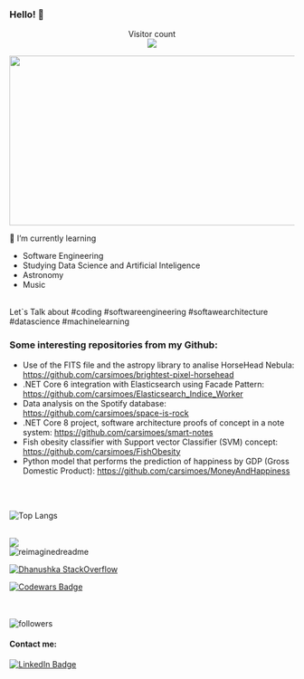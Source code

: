 
### Hello! 👋



<p align="center"> 
  Visitor count<br>
  <img src="https://profile-counter.glitch.me/carsimoes/count.svg" />
</p>

<div align="center">
  <img src="https://media.giphy.com/media/dWesBcTLavkZuG35MI/giphy.gif" width="600" height="300"/>
</div>

<!--
**carsimoes/carsimoes** is a ✨ _special_ ✨ repository because its `README.md` (this file) appears on your GitHub profile.

Here are some ideas to get you started:

- 🔭 I’m currently working on ...
- 🌱 I’m currently learning ...
- 👯 I’m looking to collaborate on ...
- 🤔 I’m looking for help with ...
- 💬 Ask me about ...
- 📫 How to reach me: ...
- 😄 Pronouns: ...
- ⚡ Fun fact: ...
-->

🌱 I’m currently learning

<!--
![image](https://user-images.githubusercontent.com/4956055/175610964-bdcbd548-e26c-4ac5-8694-c2653070dbd2.png)
-->

   - Software Engineering
   - Studying Data Science and Artificial Inteligence 
   - Astronomy
   - Music
     
 <br> 
Let`s Talk about #coding #softwareengineering #softawearchitecture #datascience #machinelearning

 <br> 

### Some interesting repositories from my Github:
  - Use of the FITS file and the astropy library to analise HorseHead Nebula: https://github.com/carsimoes/brightest-pixel-horsehead
  - .NET Core 6 integration with Elasticsearch using Facade Pattern: https://github.com/carsimoes/Elasticsearch_Indice_Worker
  - Data analysis on the Spotify database: https://github.com/carsimoes/space-is-rock
  - .NET Core 8 project, software architecture proofs of concept in a note system: https://github.com/carsimoes/smart-notes
  - Fish obesity classifier with Support vector Classifier (SVM) concept: https://github.com/carsimoes/FishObesity
  - Python model that performs the prediction of happiness by GDP (Gross Domestic Product): https://github.com/carsimoes/MoneyAndHappiness

 <br> <br>

<!--   GitHub stats graph 
### 📈 GitHub Activity Graph:
![GitHub activity graph](https://activity-graph.herokuapp.com/graph?username=carsimoes&hide_border=true&theme=redical)
-->
![Top Langs](https://github-readme-stats.vercel.app/api/top-langs/?username=carsimoes&layout=compact)

</br>

<img src="https://github-profile-trophy.vercel.app/?username=carsimoes&theme=juicyfresh&no-bg=true" />


</br>
<img src="https://myreadme.vercel.app/api/embed/carsimoes?panels=userstatistics,toprepositories,toplanguages,commitgraph" alt="reimaginedreadme" />

[![Dhanushka StackOverflow](https://github-readme-stackoverflow.vercel.app/?userID=6297528)](https://stackoverflow.com/users/6297528/carlos)


[![Codewars Badge](https://www.codewars.com/users/carsimoes/badges/large)](https://www.codewars.com/users/carsimoes)

<div align="center">
  <a href="https://github.com/carsimoes">
  <!--
  <img height="180em" src="https://github-readme-stats.vercel.app/api?username=carsimoes&show_icons=true&theme=gruvbox&include_all_commits=true&count_private=true"/>
  <img height="180em" src="https://github-readme-stats.vercel.app/api/top-langs/?username=carsimoes&layout=compact&langs_count=7&theme=gruvbox"/>
  -->
  </a>
 <br>
 </div>
</br>
 <img alt="followers" title="Follow me on Github" src="https://img.shields.io/github/followers/carsimoes?color=236ad3&style=for-the-badge&logo=github&label=Follow"/>
</br>

 #### Contact me:

 [![LinkedIn Badge](https://img.shields.io/badge/LinkedIn-Profile-informational?style=flat&logo=linkedin&logoColor=white&color=0D76A8)](https://www.linkedin.com/in/carlosrenatosimoes)

  

